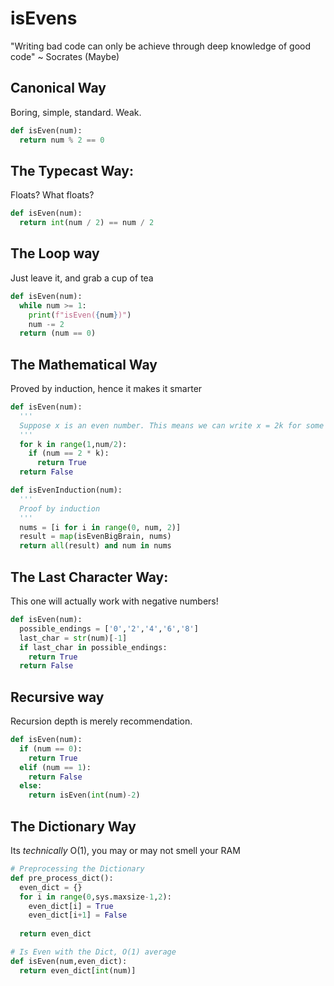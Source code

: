 # isEvens
"Writing bad code can only be achieve through deep knowledge of good code" ~ Socrates (Maybe)


## Canonical Way 

Boring, simple, standard. Weak.

```python
def isEven(num):
  return num % 2 == 0
```

## The Typecast Way:

Floats? What floats?

```python
def isEven(num):
  return int(num / 2) == num / 2
```

## The Loop way

Just leave it, and grab a cup of tea

```python
def isEven(num):
  while num >= 1:
    print(f"isEven({num})")
    num -= 2
  return (num == 0)
```

## The Mathematical Way

Proved by induction, hence it makes it smarter

```python
def isEven(num):
  '''
  Suppose x is an even number. This means we can write x = 2k for some integer k.
  '''
  for k in range(1,num/2):
    if (num == 2 * k):
      return True
  return False

def isEvenInduction(num):
  '''
  Proof by induction
  '''
  nums = [i for i in range(0, num, 2)]
  result = map(isEvenBigBrain, nums)
  return all(result) and num in nums
```

## The Last Character Way:

This one will actually work with negative numbers!

```python
def isEven(num):
  possible_endings = ['0','2','4','6','8']
  last_char = str(num)[-1]
  if last_char in possible_endings:
    return True
  return False
```

## Recursive way

Recursion depth is merely recommendation.

```python
def isEven(num):
  if (num == 0):
    return True
  elif (num == 1):
    return False
  else:
    return isEven(int(num)-2)
```

## The Dictionary Way

Its *technically* O(1), you may or may not smell your RAM

```python
# Preprocessing the Dictionary
def pre_process_dict():
  even_dict = {}
  for i in range(0,sys.maxsize-1,2):
    even_dict[i] = True
    even_dict[i+1] = False
  
  return even_dict

# Is Even with the Dict, O(1) average
def isEven(num,even_dict):
  return even_dict[int(num)]
```
